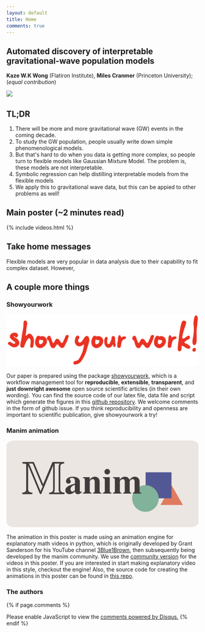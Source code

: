 ```yaml
---
layout: default
title: Home
comments: true
---
```

## Automated discovery of interpretable gravitational-wave population models
**Kaze W.K Wong** (Flatiron Institute), **Miles Cranmer** (Princeton University); (*equal contribution*)

<img src="{{site.baseurl}}/public/image/Figure1.PNG">


## TL;DR
1. There will be more and more gravitational wave (GW) events in the coming decade.
2. To study the GW population, people usually write down simple phenomenological models. 
3. But that's hard to do when you data is getting more complex, so people turn to flexible models like Gaussian Mixture Model. The problem is, these models are not interpretable.
4. Symbolic regression can help distilling interpretable models from the flexible models
5. We apply this to gravitational wave data, but this can be appied to other problems as well!

## Main poster (~2 minutes read)

{% include videos.html %}

## Take home messages

Flexible models are very popular in data analysis due to their capability to fit complex dataset.
However, 

## A couple more things

### Showyourwork

<a href="https://github.com/showyourwork/showyourwork">
<img src="https://raw.githubusercontent.com/showyourwork/.github/main/images/showyourwork.png" alt="showyourwork"/>
</a>

Our paper is prepared using the package [showyourwork](https://github.com/showyourwork/showyourwork), which is a workflow management tool for **reproducible**, **extensible**, **transparent**, and **just downright awesome** open source scientific articles (in their own wording). You can find the source code of our latex file, data file and script which generate the figures in this [github repository](https://github.com/kazewong/SymbolicGWPopulation_paper). We welcome comments in the form of github issue. If you think reproducibility and openness are important to scientific publication, give showyourwork a try!

### Manim animation

<a href="https://github.com/ManimCommunity/manim">
<img src="https://raw.githubusercontent.com/ManimCommunity/manim/main/logo/cropped.png">
</a>

The animation in this poster is made using an animation engine for explanatory math videos in python, which is originally developed by Grant Sanderson for his YouTube channel [3Blue1Brown](https://www.youtube.com/c/3blue1brown), then subsequently being developed by the manim community. We use the [community version](https://github.com/ManimCommunity/manim) for the videos in this poster. If you are interested in start making explanatory video in this style, checkout the engine! Also, the source code for creating the animations in this poster can be found in [this repo](https://github.com/kazewong/ManimAnimation/tree/master/SRexplain).

### The authors

{% if page.comments %}
<div id="disqus_thread"></div>
<script>
    (function() { // DON'T EDIT BELOW THIS LINE
    var d = document, s = d.createElement('script');
    s.src = 'https://symbolic-gw-paper.disqus.com/embed.js';
    s.setAttribute('data-timestamp', +new Date());
    (d.head || d.body).appendChild(s);
    })();
</script>
<noscript>Please enable JavaScript to view the <a href="https://disqus.com/?ref_noscript">comments powered by Disqus.</a></noscript>
{% endif %}